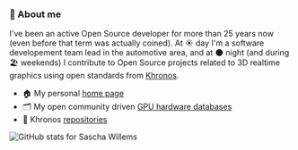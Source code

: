 ### 💬 About me 

I've been an active Open Source developer for more than 25 years now (even before that term was actually coined). At ☀️ day I'm a software developement team lead in the automotive area, and at 🌑 night (and during 🏖️ weekends) I contribute to Open Source projects related to 3D realtime graphics using open standards from <a href="Khronos">Khronos</a>.

- 🏠 My personal <a href="https://www.saschawillems.de" >home page</a>
- 🗂️ My open community driven <a href="https://www.gpuinfo.org/">GPU hardware databases</a>
- 🔭 Khronos <a href="https://github.com/KhronosGroup">repositories</a>

<img src="https://github-readme-stats.vercel.app/api?username=saschawillems&show_icons=true&theme=dark" alt=" GitHub stats for Sascha Willems"/>